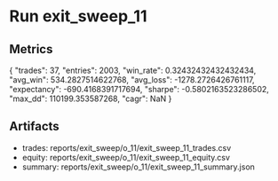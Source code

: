 # Run exit_sweep_11

## Metrics
{
  "trades": 37,
  "entries": 2003,
  "win_rate": 0.32432432432432434,
  "avg_win": 534.2827514622768,
  "avg_loss": -1278.2726426761117,
  "expectancy": -690.4168391717694,
  "sharpe": -0.5802163523286502,
  "max_dd": 110199.353587268,
  "cagr": NaN
}

## Artifacts
- trades: reports/exit_sweep/o_11/exit_sweep_11_trades.csv
- equity: reports/exit_sweep/o_11/exit_sweep_11_equity.csv
- summary: reports/exit_sweep/o_11/exit_sweep_11_summary.json